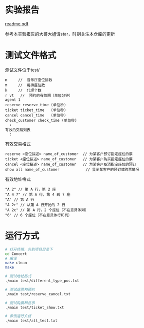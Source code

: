 # 实验报告
[readme.pdf](./readme.pdf)

参考本实验报告的大哥大姐请star，时刻关注本仓库的更新


# 测试文件格式
测试文件位于test/

```
n     //  音乐厅座位排数 
m     //  每排座位数 
k     //  代理个数 
r vt   //  预约的有效期（单位分钟） 
agent 1 
reserve reserve_time (单位秒) 
ticket ticket_time   (单位秒) 
cancel cancel_time   (单位秒) 
check_customer check_time (单位秒) 
  : 
有效的交易列表 
  :
```

有效交易格式
```
reserve <座位描述> name_of_customer  // 为某客户预订指定座位的票 
ticket <座位描述> name_of_customer   // 为某客户购买指定座位的票 
cancel <座位描述> name_of_customer   // 为某客户取消指定座位的预订 
show all name_of_customer            // 显示某客户的预订或购票情况 
```

有效地址格式

```
"A 2" // 第 A 行，第 2 座 
"A 4 7" // 第 A 行，第 4 到 7 座 
"A" // 第 A 行 
"A 2r" // 从第 A 行开始的 2 行 
"A 2c" // 第 A 行，2 个座位（不在意具体列） 
"6" // 6 个座位（不在意具体行和列）
```
# 运行方式

```sh
# 打开终端，先到项目目录下
cd Concert
# 编译
make clean
make

# 测试地址格式
./main test/different_type_pos.txt 

# 测试退票和预约
./main test/reserve_cancel.txt 

# 测试购票和显示
./main test/ticket_show.txt

# 示例运行文档
./main test/all_test.txt 
```
